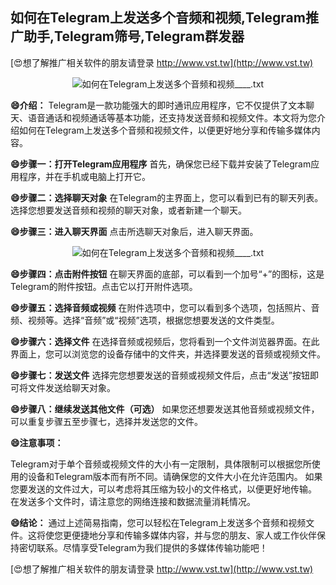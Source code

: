 ## **如何在Telegram上发送多个音频和视频,Telegram推广助手,Telegram筛号,Telegram群发器**

[😍想了解推广相关软件的朋友请登录 http://www.vst.tw](http://www.vst.tw)

 <center><img src="https://vst.tw/MP4/tuiguang/png/4.png" alt="如何在Telegram上发送多个音频和视频____.txt"></center>

**😄介绍：**
Telegram是一款功能强大的即时通讯应用程序，它不仅提供了文本聊天、语音通话和视频通话等基本功能，还支持发送音频和视频文件。本文将为您介绍如何在Telegram上发送多个音频和视频文件，以便更好地分享和传输多媒体内容。

**😄步骤一：打开Telegram应用程序**
首先，确保您已经下载并安装了Telegram应用程序，并在手机或电脑上打开它。

**😄步骤二：选择聊天对象**
在Telegram的主界面上，您可以看到已有的聊天列表。选择您想要发送音频和视频的聊天对象，或者新建一个聊天。

**😄步骤三：进入聊天界面**
点击所选聊天对象后，进入聊天界面。

 <center><img src="https://vst.tw/MP4/tuiguang/png/5.png" alt="如何在Telegram上发送多个音频和视频____.txt"></center>

**😄步骤四：点击附件按钮**
在聊天界面的底部，可以看到一个加号“+”的图标，这是Telegram的附件按钮。点击它以打开附件选项。

**😄步骤五：选择音频或视频**
在附件选项中，您可以看到多个选项，包括照片、音频、视频等。选择“音频”或“视频”选项，根据您想要发送的文件类型。

**😄步骤六：选择文件**
在选择音频或视频后，您将看到一个文件浏览器界面。在此界面上，您可以浏览您的设备存储中的文件夹，并选择要发送的音频或视频文件。

**😄步骤七：发送文件**
选择完您想要发送的音频或视频文件后，点击“发送”按钮即可将文件发送给聊天对象。

**😄步骤八：继续发送其他文件（可选）**
如果您还想要发送其他音频或视频文件，可以重复步骤五至步骤七，选择并发送您的文件。

**😄注意事项：**

Telegram对于单个音频或视频文件的大小有一定限制，具体限制可以根据您所使用的设备和Telegram版本而有所不同。请确保您的文件大小在允许范围内。
如果您要发送的文件过大，可以考虑将其压缩为较小的文件格式，以便更好地传输。
在发送多个文件时，请注意您的网络连接和数据流量消耗情况。

**😄结论：**
通过上述简易指南，您可以轻松在Telegram上发送多个音频和视频文件。这将使您更便捷地分享和传输多媒体内容，并与您的朋友、家人或工作伙伴保持密切联系。尽情享受Telegram为我们提供的多媒体传输功能吧！

[😍想了解推广相关软件的朋友请登录 http://www.vst.tw](http://www.vst.tw)



